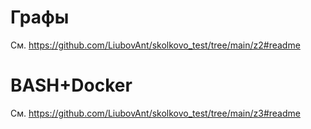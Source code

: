 # Графы

См. https://github.com/LiubovAnt/skolkovo_test/tree/main/z2#readme

# BASH+Docker

 См. https://github.com/LiubovAnt/skolkovo_test/tree/main/z3#readme
